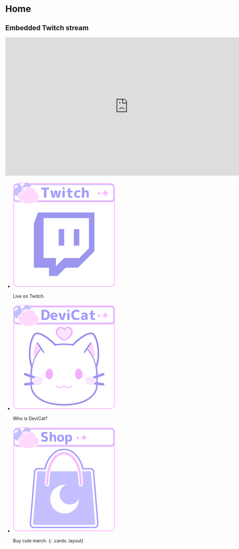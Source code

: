 # Home

<section class="jumbotron">
<h2 class="screenreader">Embedded Twitch stream</h2>
<iframe title="Watch DeviCat live!" src="https://player.twitch.tv?channel=devicat&parent=devicat.art" allowfullscreen="" style="border: 0" allow="autoplay; fullscreen" width="768" height="432"></iframe>
</section>

* [![](img/devicattwitch.png)](https://twitch.tv/devicat)

  Live on Twitch.

* [![DeviCat](img/AboutDeviCat.png)](devicat)

  Who is DeviCat?

* [![Shop](img/devicatshop.png)](https://devicat-shop.fourthwall.com/en-cad)

  Buy cute merch.
{: .cards .layout}
